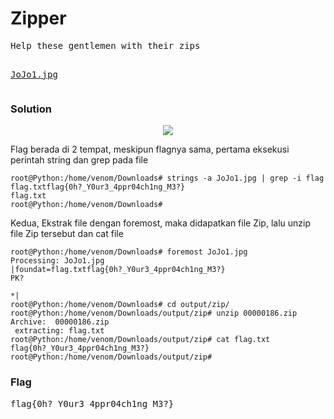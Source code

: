 <h1><b>Zipper</b></h1>
<pre>
Help these gentlemen with their zips

<a href="http://static.beast.sdslabs.co/static/Zipper/JoJo1.jpg">JoJo1.jpg</a>
</pre>
<h3><b>Solution</b></h3>
<p align='center'>
<img src="https://github.com/enomarozi/BackdoorCTF_Writeup/blob/master/Images/JoJo1.jpg">
</p>
<p>Flag berada di 2 tempat, meskipun flagnya sama, pertama eksekusi perintah string dan grep pada file</p>

```console
root@Python:/home/venom/Downloads# strings -a JoJo1.jpg | grep -i flag
flag.txtflag{0h?_Y0ur3_4ppr04ch1ng_M3?}
flag.txt
root@Python:/home/venom/Downloads# 
```
<p>Kedua, Ekstrak file dengan foremost, maka didapatkan file Zip, lalu unzip file Zip tersebut dan cat file</p>

```console
root@Python:/home/venom/Downloads# foremost JoJo1.jpg 
Processing: JoJo1.jpg
|foundat=flag.txtflag{0h?_Y0ur3_4ppr04ch1ng_M3?}
PK?

*|
root@Python:/home/venom/Downloads# cd output/zip/
root@Python:/home/venom/Downloads/output/zip# unzip 00000186.zip 
Archive:  00000186.zip
 extracting: flag.txt                
root@Python:/home/venom/Downloads/output/zip# cat flag.txt 
flag{0h?_Y0ur3_4ppr04ch1ng_M3?}
root@Python:/home/venom/Downloads/output/zip# 
```
<h3><b>Flag</b></h3>
<pre>
flag{0h?_Y0ur3_4ppr04ch1ng_M3?}
</pre>
